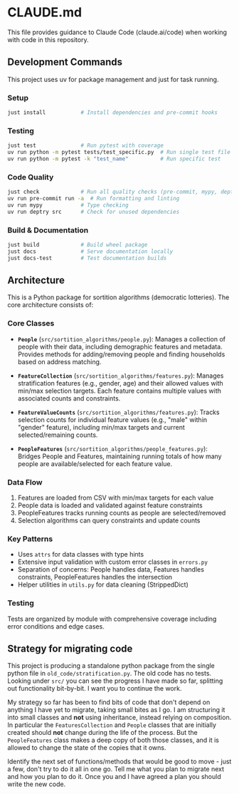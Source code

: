 # CLAUDE.md

This file provides guidance to Claude Code (claude.ai/code) when working with code in this repository.

## Development Commands

This project uses uv for package management and just for task running.

### Setup

```bash
just install           # Install dependencies and pre-commit hooks
```

### Testing

```bash
just test              # Run pytest with coverage
uv run python -m pytest tests/test_specific.py  # Run single test file
uv run python -m pytest -k "test_name"          # Run specific test
```

### Code Quality

```bash
just check             # Run all quality checks (pre-commit, mypy, deptry)
uv run pre-commit run -a  # Run formatting and linting
uv run mypy            # Type checking
uv run deptry src      # Check for unused dependencies
```

### Build & Documentation

```bash
just build             # Build wheel package
just docs              # Serve documentation locally
just docs-test         # Test documentation builds
```

## Architecture

This is a Python package for sortition algorithms (democratic lotteries). The core architecture consists of:

### Core Classes

- **`People`** (`src/sortition_algorithms/people.py`): Manages a collection of people with their data, including demographic features and metadata. Provides methods for adding/removing people and finding households based on address matching.

- **`FeatureCollection`** (`src/sortition_algorithms/features.py`): Manages stratification features (e.g., gender, age) and their allowed values with min/max selection targets. Each feature contains multiple values with associated counts and constraints.

- **`FeatureValueCounts`** (`src/sortition_algorithms/features.py`): Tracks selection counts for individual feature values (e.g., "male" within "gender" feature), including min/max targets and current selected/remaining counts.

- **`PeopleFeatures`** (`src/sortition_algorithms/people_features.py`): Bridges People and Features, maintaining running totals of how many people are available/selected for each feature value.

### Data Flow

1. Features are loaded from CSV with min/max targets for each value
2. People data is loaded and validated against feature constraints
3. PeopleFeatures tracks running counts as people are selected/removed
4. Selection algorithms can query constraints and update counts

### Key Patterns

- Uses `attrs` for data classes with type hints
- Extensive input validation with custom error classes in `errors.py`
- Separation of concerns: People handles data, Features handles constraints, PeopleFeatures handles the intersection
- Helper utilities in `utils.py` for data cleaning (StrippedDict)

### Testing

Tests are organized by module with comprehensive coverage including error conditions and edge cases.

## Strategy for migrating code

This project is producing a standalone python package from the single python file in `old_code/stratification.py`. The old code has no tests. Looking under `src/` you can see the progress I
have made so far, splitting out functionality bit-by-bit. I want you to continue the work.

My strategy so far has been to find bits of code that don't depend on anything I have yet to migrate, taking small bites as I go. I am structuring it into small classes and **not** using
inheritance, instead relying on composition. In particular the `FeaturesCollection` and `People` classes that are initially created should **not** change during the life of the process. But
the `PeopleFeatures` class makes a deep copy of both those classes, and it is allowed to change the state of the copies that it owns.

Identify the next set of functions/methods that would be good to move - just a few, don't try to do it all in one go. Tell me what you plan to migrate next and how you plan to do it. Once you
and I have agreed a plan you should write the new code.
